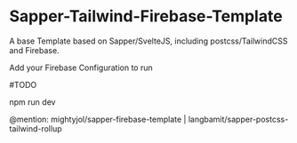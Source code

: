 # Sapper-Tailwind-Firebase-Template

A base Template based on Sapper/SvelteJS, including postcss/TailwindCSS and Firebase. 

Add your Firebase Configuration to run

#TODO

npm run dev


@mention: mightyjol/sapper-firebase-template | langbamit/sapper-postcss-tailwind-rollup
